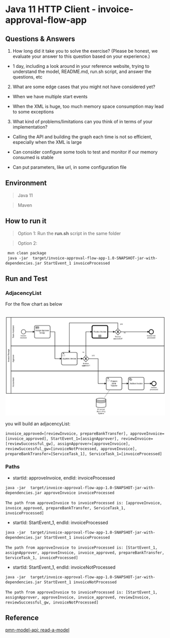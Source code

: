 # Java 11 HTTP Client - invoice-approval-flow-app

## Questions & Answers

1) How long did it take you to solve the exercise? (Please be honest, we evaluate your answer to this question based on your experience.)

- 1 day, including a look around in your reference website, trying to understand the model, README.md, run.sh script, and answer the questions, etc

2) What are some edge cases that you might not have considered yet?

- When we have multiple start events
 
- When the XML is huge, too much memory space consumption may lead to some exceptions

3) What kind of problems/limitations can you think of in terms of your implementation?

- Calling the API and building the graph each time is not so efficient, especially when the XML is large

- Can consider configure some tools to test and monitor if our memory consumed is stable

- Can put parameters, like url, in some configuration file

## Environment
> Java 11

> Maven

## How to run it

> Option 1:  Run the **run.sh** script in the same folder

> Option 2:

```
 mvn clean package
 java -jar  target/invoice-approval-flow-app-1.0-SNAPSHOT-jar-with-dependencies.jar StartEvent_1 invoiceProcessed
```


## Run and Test

### AdjacencyList

For the flow chart as below

&#8194;&#8194; ![enter image description here](src/main/resources/bpmn_diagram.png)


you will build an adjacencyList:

```
invoice_approved=[reviewInvoice, prepareBankTransfer], approveInvoice=[invoice_approved], StartEvent_1=[assignApprover], reviewInvoice=[reviewSuccessful_gw], assignApprover=[approveInvoice], reviewSuccessful_gw=[invoiceNotProcessed, approveInvoice], prepareBankTransfer=[ServiceTask_1], ServiceTask_1=[invoiceProcessed]
```

### Paths


- startId: approveInvoice, endId: invoiceProcessed

```
java -jar  target/invoice-approval-flow-app-1.0-SNAPSHOT-jar-with-dependencies.jar approveInvoice invoiceProcessed

The path from approveInvoice to invoiceProcessed is: [approveInvoice, invoice_approved, prepareBankTransfer, ServiceTask_1, invoiceProcessed]
```


- startId: StartEvent_1, endId: invoiceProcessed

```
java -jar  target/invoice-approval-flow-app-1.0-SNAPSHOT-jar-with-dependencies.jar StartEvent_1 invoiceProcessed

The path from approveInvoice to invoiceProcessed is: [StartEvent_1, assignApprover, approveInvoice, invoice_approved, prepareBankTransfer, ServiceTask_1, invoiceProcessed]
```


- startId: StartEvent_1, endId: invoiceNotProcessed

```
java -jar  target/invoice-approval-flow-app-1.0-SNAPSHOT-jar-with-dependencies.jar StartEvent_1 invoiceNotProcessed

The path from approveInvoice to invoiceProcessed is: [StartEvent_1, assignApprover, approveInvoice, invoice_approved, reviewInvoice, reviewSuccessful_gw, invoiceNotProcessed]
```

## Reference

[pmn-model-api: read-a-model](https://docs.camunda.org/manual/latest/user-guide/model-api/bpmn-model-api/read-a-model/)


